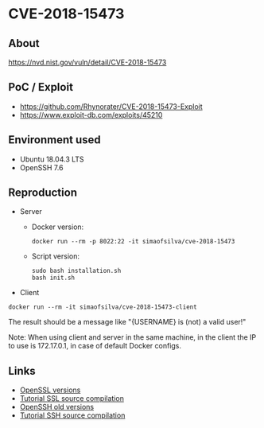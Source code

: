 # CVE-2018-15473

## About
<https://nvd.nist.gov/vuln/detail/CVE-2018-15473>


## PoC / Exploit

* <https://github.com/Rhynorater/CVE-2018-15473-Exploit> 
* <https://www.exploit-db.com/exploits/45210>


## Environment used

* Ubuntu 18.04.3 LTS
* OpenSSH 7.6


## Reproduction
* Server
    - Docker version:
      ```shell script
      docker run --rm -p 8022:22 -it simaofsilva/cve-2018-15473
      ```
    
    - Script version:
      ```shell script
      sudo bash installation.sh
      bash init.sh
      ```

* Client
```shell script
docker run --rm -it simaofsilva/cve-2018-15473-client
```

The result should be a message like "{USERNAME} is (not) a valid user!"

Note: When using client and server in the same machine, in the client the IP to use is 172.17.0.1, in case of default Docker configs. 

## Links
* [OpenSSL versions](https://www.openssl.org/source/) 
* [Tutorial SSL source compilation](https://askubuntu.com/a/463317)
* [OpenSSH old versions](https://ftp.rnl.tecnico.ulisboa.pt/pub/OpenBSD/OpenSSH/portable)
* [Tutorial SSH source compilation](https://www.tecmint.com/install-openssh-server-from-source-in-linux/)